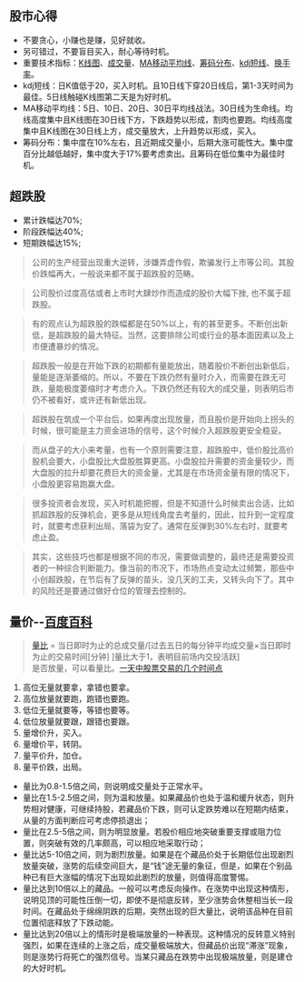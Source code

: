 
## 股市心得
* 不要贪心，小赚也是赚，见好就收。
* 另可错过，不要盲目买入，耐心等待时机。
* 重要技术指标：[K线图](https://baike.baidu.com/item/K%E7%BA%BF%E5%9B%BE/85028?fromtitle=K%E7%BA%BF&fromid=590751&fr=aladdin)、[成交量](https://baike.baidu.com/item/%E6%88%90%E4%BA%A4%E9%87%8F/649336?fr=aladdin)、[MA移动平均线](https://baike.baidu.com/item/%E7%A7%BB%E5%8A%A8%E5%B9%B3%E5%9D%87%E7%BA%BF/217887?fr=aladdin)、[筹码分布](https://baike.baidu.com/item/%E7%AD%B9%E7%A0%81%E5%88%86%E5%B8%83/6389265)、[kdj短线](https://baike.baidu.com/item/KDJ%E6%8C%87%E6%A0%87/6328421?fr=aladdin)、[换手率](https://baike.baidu.com/item/%E6%8D%A2%E6%89%8B%E7%8E%87/631895?fr=aladdin)。
* kdj短线：日K值低于20，买入时机。且10日线下穿20日线后，第1-3天时间为最佳。5日线触碰K线图第二天是为好时机。
* MA移动平均线：5日、10日、20日、30日平均线战法。30日线为生命线。均线高度集中且K线图在30日线下方，下跌趋势以形成，割肉也要跑。均线高度集中且K线图在30日线上方，成交量放大，上升趋势以形成，买入。
* 筹码分布：集中度在10%左右，且近期成交量小，后期大涨可能性大。集中度百分比越低越好，集中度大于17%要考虑卖出。且筹码在低位集中为最佳时机。

## 超跌股
* 累计跌幅达70%;
* 阶段跌幅达40%;
* 短期跌幅达15%; 

>公司的生产经营出现重大逆转，涉嫌弄虚作假，欺骗发行上市等公司。其股价跌幅再大，一般说来都不属于超跌股的范畴。

>公司股价过度高估或者上市时大肆炒作而造成的股价大幅下挫, 也不属于超跌股。   

>有的观点认为超跌股的跌幅都是在50%以上，有的甚至更多。不断创出新低，是超跌股的最大特征。当然，这要排除公司或行业的基本面因素以及上市便遭暴炒的情况。

>超跌股一般是在开始下跌的初期都有量能放出，随着股价不断创出新低后，量能是逐渐萎缩的。所以，不要在下跌仍然有量时介入，而需要在跌无可跌，量能极度萎缩时才考虑介入。下跌仍然还有较大的成交量，则表明后市仍不被看好，或许还有新低出现。

>超跌股在筑成一个平台后，如果再度出现放量，而且股价是开始向上拐头的时候，很可能是主力资金进场的信号，这个时候介入超跌股更安全稳妥。

>而从盘子的大小来考量，也有一个原则需要注意，超跌股中，低价股比高价股机会要大，小盘股比大盘股胜算更高。小盘股拉升需要的资金量较少，而大盘股的拉升却要花费巨大的资金量，尤其是在市场资金量有限的情况下，小盘股更容易跑赢大盘。

>很多投资者会发现，买入时机能把握，但是不知道什么时候卖出合适，比如抓超跌股的反弹机会，更多是从短线角度去考量的，因此，拉升到一定程度时，就要考虑获利出局，落袋为安了。通常在反弹到30%左右时，就要考虑止盈。

>其实，这些技巧也都是根据不同的市况，需要做调整的，最终还是需要投资者的一种综合判断能力。像当前的市况下，市场热点变动太过频繁，那些中小创超跌股，在节后有了反弹的苗头，没几天的工夫，又转头向下了。其中的风险还是要通过做好仓位的管理去控制的。

## 量价--[百度百科](https://baike.baidu.com/item/%E6%88%90%E4%BA%A4%E9%87%8F/649336?fr=aladdin)
>[量比](http://jingyan.baidu.com/article/f79b7cb3660d299144023e36.html) = 当日即时为止的总成交量/[过去五日的每分钟平均成交量×当日即时为止的交易时间[分钟] ]量比大于1，表明目前场内交投活跃]     
是否放量，可以看量比。[一天中股票交易的几个时间点](https://www.talicai.com/post/529461?location=m_post_context)
1. 高位无量就要拿，拿错也要拿。
2. 高位放量就要跑，跑错也要跑。
3. 低位无量就要等，等错也要等。
4. 低位放量就要跟，跟错也要跟。
5. 量增价升，买入。
6. 量增价平，转阴。
7. 量平价升，加仓。
8. 量平价跌，出局。
* 量比为0.8-1.5倍之间，则说明成交量处于正常水平。
* 量比在1.5-2.5倍之间，则为温和放量。如果藏品价也处于温和缓升状态，则升势相对健康，可继续持股，若藏品价下跌，则可认定跌势难以在短期内结束，从量的方面判断应可考虑停损退出；
* 量比在2.5-5倍之间，则为明显放量。若股价相应地突破重要支撑或阻力位置，则突破有效的几率颇高，可以相应地采取行动；
* 量比达5-10倍之间，则为剧烈放量。如果是在个藏品价处于长期低位出现剧烈放量突破，涨势的后续空间巨大，是“钱”途无量的象征，但是，如果在个别品种已有巨大涨幅的情况下出现如此剧烈的放量，则值得高度警惕。     
* 量比达到10倍以上的藏品。一般可以考虑反向操作。在涨势中出现这种情形，说明见顶的可能性压倒一切，即使不是彻底反转，至少涨势会休整相当长一段时间。在藏品处于绵绵阴跌的后期，突然出现的巨大量比，说明该品种在目前位置彻底释放了下跌动能。
* 量比达到20倍以上的情形时是极端放量的一种表现。这种情况的反转意义特别强烈，如果在连续的上涨之后，成交量极端放大，但藏品价出现“滞涨”现象，则是涨势行将死亡的强烈信号。当某只藏品在跌势中出现极端放量，则是建仓的大好时机。

